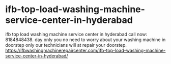 # ifb-top-load-washing-machine-service-center-in-hyderabad
ifb top load washing machine service center in hyderabad call now: 8184848438. day only you no need to worry about your washing machine in doorstep only our technicians will at repair your doorstep.  https://ifbwashingmachinerepaircenter.com/ifb-top-load-washing-machine-service-center-in-hyderabad/
